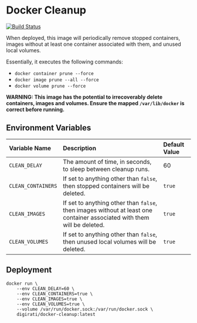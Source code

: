 # Docker Cleanup

[![Build Status](https://travis-ci.com/digirati-co-uk/docker-cleanup.svg?branch=master)](https://travis-ci.com/digirati-co-uk/docker-cleanup)

When deployed, this image will periodically remove stopped containers,
images without at least one container associated with them, and unused
local volumes.

Essentially, it executes the following commands:

- `docker container prune --force`
- `docker image prune --all --force`
- `docker volume prune --force`

**WARNING: This image has the potential to irrecoverably delete
containers, images and volumes. Ensure the mapped `/var/lib/docker` is
correct before running.**

## Environment Variables

| Variable Name      | Description                                                                                                             | Default Value |
|:-------------------|:------------------------------------------------------------------------------------------------------------------------|:--------------|
| `CLEAN_DELAY`      | The amount of time, in seconds, to sleep between cleanup runs.                                                          | 60            |
| `CLEAN_CONTAINERS` | If set to anything other than `false`, then stopped containers will be deleted.                                         | `true`        |
| `CLEAN_IMAGES`     | If set to anything other than `false`, then images without at least one container associated with them will be deleted. | `true`        |
| `CLEAN_VOLUMES`    | If set to anything other than `false`, then unused local volumes will be deleted.                                       | `true`        |

## Deployment

```
docker run \
    --env CLEAN_DELAY=60 \
    --env CLEAN_CONTAINERS=true \
    --env CLEAN_IMAGES=true \
    --env CLEAN_VOLUMES=true \
    --volume /var/run/docker.sock:/var/run/docker.sock \
    digirati/docker-cleanup:latest
```
